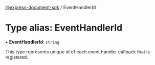 [@express-document-sdk](../overview.md) / EventHandlerId

# Type alias: EventHandlerId

• **EventHandlerId**: `string`

This type represents unique id of each event handler callback that is registered.
